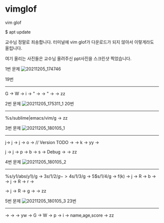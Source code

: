 # vimglof
vim glof

$ apt update

교수님 정말로 죄송합니다. 터미널에 vim glof가 다운로드가 되지 않아서 이렇게라도 올립니다.

여기 올리는 사진들은 교수님 올려주신 ppt사진을 스크린샷 찍었습니다.

1번 문제 
![20211205_174746](https://user-images.githubusercontent.com/94046904/144739880-4f6ce7ac-a92d-4bf6-b0be-3de9331098b6.png)

19번
***
G -> W -> i -> " -> <kend> -> " -> <esc> ->  zz
  
2번 문제
![20211205_175311_1](https://user-images.githubusercontent.com/94046904/144740038-29db5fce-556c-4c65-9bd1-07ff5c2a4a45.png)
20번
  ***
%s/sublime\|emacs/vim/g -> zz
  
  3번 문제
  ![20211205_180105_1](https://user-images.githubusercontent.com/94046904/144741423-52dab1de-cb86-4ccd-883b-0c9cad806418.png)
 ***
j-> j -> j -> o -> // Version TODO -> <esc> -> k ->  yy ->
  
  j -> j -> p -> b -> s -> Debug  -> <esc> -> zz
  
  4번 문제
  ![20211205_180105_2](https://user-images.githubusercontent.com/94046904/144741447-d24204dc-b0b2-4ae7-821e-8054abe3d80e.png)

 ***
 %s/y1/abs(y1)/g -> 3$s/1/2/g -> 4$s/1/3/g -> 5$s/1/4/g -> f(k) -> j -> R -> b -> <esc> -> j -> R -> r -> <esc>
  
 ->  j -> R -> g -> <esc> -> zz
  
   5번 문제
![20211205_180105_3](https://user-images.githubusercontent.com/94046904/144741438-3b279b7b-4908-4b59-ba48-3253597e17f6.png)
  23번
  ***
<enter> -> <enter> -> <enter> -> yw -> G -> W -> p -> i -> name,age,score -> zz
